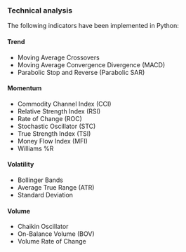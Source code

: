 ### Technical analysis
The following indicators have been implemented in Python:

#### Trend
* Moving Average Crossovers
* Moving Average Convergence Divergence (MACD)
* Parabolic Stop and Reverse (Parabolic SAR)
  
#### Momentum
* Commodity Channel Index (CCI)
* Relative Strength Index (RSI)
* Rate of Change (ROC) 
* Stochastic Oscillator (STC)
* True Strength Index (TSI)
* Money Flow Index (MFI)
* Williams %R

#### Volatility
* Bollinger Bands
* Average True Range (ATR)
* Standard Deviation

#### Volume
* Chaikin Oscillator
* On-Balance Volume (BOV)
* Volume Rate of Change